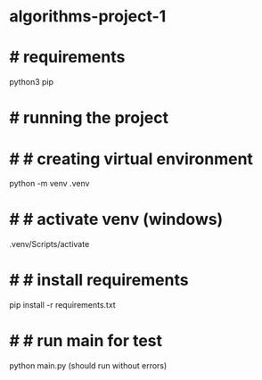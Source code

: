 # algorithms-project-1

# # requirements

python3
pip

# # running the project

# # # creating virtual environment

python -m venv .venv

# # # activate venv (windows)

.venv/Scripts/activate

# # # install requirements

pip install -r requirements.txt

# # # run main for test

python main.py
(should run without errors)
